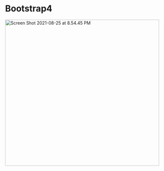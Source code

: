 # Bootstrap4
<a data-flickr-embed="true" href="https://www.flickr.com/photos/193854107@N08/51403060796/in/dateposted-public/" title="Screen Shot 2021-08-25 at 8.54.45 PM"><img src="https://live.staticflickr.com/65535/51403060796_9afac9bc71.jpg" width="500" height="473" alt="Screen Shot 2021-08-25 at 8.54.45 PM"></a>

